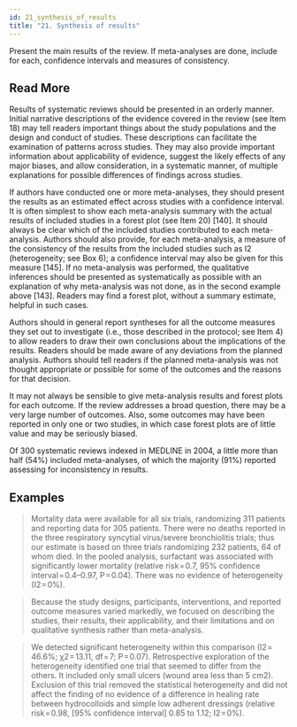 ```yaml
---
id: 21_synthesis_of_results
title: "21. Synthesis of results"
---
```

Present the main results of the review. If meta-analyses are done, include for each, confidence intervals and measures of consistency.

## Read More

Results of systematic reviews should be presented in an orderly manner. Initial narrative descriptions of the evidence covered in the review (see Item 18) may tell readers important things about the study populations and the design and conduct of studies. These descriptions can facilitate the examination of patterns across studies. They may also provide important information about applicability of evidence, suggest the likely effects of any major biases, and allow consideration, in a systematic manner, of multiple explanations for possible differences of findings across studies.

If authors have conducted one or more meta-analyses, they should present the results as an estimated effect across studies with a confidence interval. It is often simplest to show each meta-analysis summary with the actual results of included studies in a forest plot (see Item 20) [140]. It should always be clear which of the included studies contributed to each meta-analysis. Authors should also provide, for each meta-analysis, a measure of the consistency of the results from the included studies such as I2 (heterogeneity; see Box 6); a confidence interval may also be given for this measure [145]. If no meta-analysis was performed, the qualitative inferences should be presented as systematically as possible with an explanation of why meta-analysis was not done, as in the second example above [143]. Readers may find a forest plot, without a summary estimate, helpful in such cases.

Authors should in general report syntheses for all the outcome measures they set out to investigate (i.e., those described in the protocol; see Item 4) to allow readers to draw their own conclusions about the implications of the results. Readers should be made aware of any deviations from the planned analysis. Authors should tell readers if the planned meta-analysis was not thought appropriate or possible for some of the outcomes and the reasons for that decision.

It may not always be sensible to give meta-analysis results and forest plots for each outcome. If the review addresses a broad question, there may be a very large number of outcomes. Also, some outcomes may have been reported in only one or two studies, in which case forest plots are of little value and may be seriously biased.

Of 300 systematic reviews indexed in MEDLINE in 2004, a little more than half (54%) included meta-analyses, of which the majority (91%) reported assessing for inconsistency in results.

## Examples

> Mortality data were available for all six trials, randomizing 311 patients and reporting data for 305 patients. There were no deaths reported in the three respiratory syncytial virus/severe bronchiolitis trials; thus our estimate is based on three trials randomizing 232 patients, 64 of whom died. In the pooled analysis, surfactant was associated with significantly lower mortality (relative risk = 0.7, 95% confidence interval = 0.4–0.97, P = 0.04). There was no evidence of heterogeneity (I2 = 0%).

> Because the study designs, participants, interventions, and reported outcome measures varied markedly, we focused on describing the studies, their results, their applicability, and their limitations and on qualitative synthesis rather than meta-analysis.

> We detected significant heterogeneity within this comparison (I2 = 46.6%; χ2 = 13.11, df = 7; P = 0.07). Retrospective exploration of the heterogeneity identified one trial that seemed to differ from the others. It included only small ulcers (wound area less than 5 cm2). Exclusion of this trial removed the statistical heterogeneity and did not affect the finding of no evidence of a difference in healing rate between hydrocolloids and simple low adherent dressings (relative risk = 0.98, [95% confidence interval] 0.85 to 1.12; I2 = 0%).
